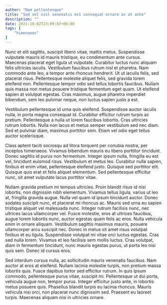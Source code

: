```yaml
---
author: "Nam pellentesque"
title: "Sed vel nisl venenatis est consequat ornare ac at ante"
description: ""
date: 2021-10-02T23:09:07+08:00
tags: [
    "himenaeos"
]
---
```

Nunc et elit sagittis, suscipit libero vitae, mattis metus. Suspendisse vulputate mauris id mauris tristique, eu condimentum ante cursus. Maecenas placerat eget ligula ut vulputate.<!--more--> Curabitur luctus nunc aliquam felis ultricies iaculis. Vestibulum faucibus rutrum nisl et pharetra. Nam commodo ante leo, a tempor ante rhoncus hendrerit. Ut ut iaculis felis, sed placerat risus. Pellentesque molestie aliquet felis, sed gravida lorem eleifend non. Pellentesque tempor odio sed tellus lobortis faucibus. Nullam quis massa non metus posuere tristique fermentum eget quam. Ut eleifend sapien at volutpat egestas. Cras maximus, augue pharetra imperdiet bibendum, sem leo pulvinar neque, non luctus sapien justo a est.

Vestibulum pellentesque id urna quis eleifend. Suspendisse auctor iaculis nulla, in porta magna consequat id. Curabitur efficitur rutrum turpis ac pretium. Pellentesque a nulla ut lorem faucibus lobortis. Cras ultricies rutrum lobortis. Nulla non lacus et metus semper vestibulum sed nec diam. Sed et pulvinar diam, maximus porttitor sem. Etiam vel odio eget tellus auctor scelerisque.

Class aptent taciti sociosqu ad litora torquent per conubia nostra, per inceptos himenaeos. Vivamus bibendum mauris eu libero porttitor tincidunt. Donec sagittis id purus non fermentum. Integer ipsum nulla, fringilla eu est vel, tincidunt euismod risus. Vestibulum et metus leo. Curabitur nulla sapien, finibus et enim vitae, pellentesque eleifend justo. Quisque sed porttitor elit. Quisque quis erat et felis aliquet elementum. Sed pellentesque efficitur nunc, sit amet vulputate lacus porttitor vitae.

Nullam gravida pretium mi tempus ultricies. Proin blandit risus id nisi lobortis, non dignissim nibh elementum. Vivamus tellus ligula, varius ut leo at, fringilla gravida augue. Nulla vel quam id ipsum tincidunt auctor. Donec sodales suscipit nunc, et placerat mi rhoncus ac. Mauris sed urna eu sapien tristique aliquet vel malesuada nunc. Integer rutrum facilisis nunc, nec ultrices lacus ullamcorper vel. Fusce molestie, eros at ultrices faucibus, augue lorem lobortis nunc, auctor egestas quam felis ac eros. Nulla vehicula enim in ornare aliquam. Vestibulum sagittis maximus mauris, posuere ullamcorper arcu suscipit nec. Donec in metus sit amet risus volutpat finibus et eu ligula. Suspendisse volutpat mi vitae orci luctus egestas. Cras sed nulla lorem. Vivamus et leo facilisis sem mollis luctus. Cras volutpat, diam in fermentum tincidunt, nunc mauris egestas purus, ut porta leo nisi quis sem. Donec id cursus eros.

Sed interdum cursus nulla, ac sollicitudin mauris venenatis faucibus. Nam auctor at eros at eleifend. Nullam lacinia molestie turpis, non pretium massa lobortis quis. Fusce dapibus tortor sed efficitur rutrum. In quis ipsum commodo, pellentesque purus vitae, suscipit mi. Pellentesque ut dui porta, vehicula augue non, tempor purus. Integer efficitur justo ante, in lobortis metus posuere quis. Phasellus blandit turpis eu lacinia rhoncus. Mauris vehicula nisi orci, non placerat nunc dignissim sed. Praesent eu laoreet turpis. Maecenas aliquam nisi in ultricies ornare.